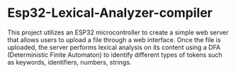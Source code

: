 # Esp32-Lexical-Analyzer-compiler
This project utilizes an ESP32 microcontroller to create a simple web server that allows users to upload a file through a web interface. Once the file is uploaded, the server performs lexical analysis on its content using a DFA (Deterministic Finite Automaton) to identify different types of tokens such as keywords, identifiers, numbers, strings.
